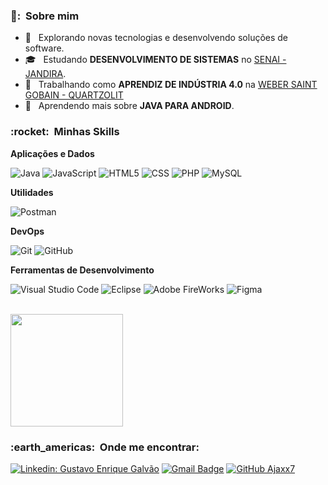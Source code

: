 

<h3> 👨: &nbsp;Sobre mim </h3>

- 🤔 &nbsp; Explorando novas tecnologias e desenvolvendo soluções de software.
- 🎓 &nbsp; Estudando **DESENVOLVIMENTO DE SISTEMAS** no <a href="https://jandira.sp.senai.br/">SENAI - JANDIRA</a>.
- 💼 &nbsp; Trabalhando como **APRENDIZ DE INDÚSTRIA 4.0** na <a href="https://www.saint-gobain.com.br/solucoes/nossas-marcas/quartzolit">WEBER SAINT GOBAIN - QUARTZOLIT</a>
- 🌱 &nbsp; Aprendendo mais sobre **JAVA PARA ANDROID**.

<h3> :rocket: &nbsp;Minhas Skills </h3>

**Aplicações e Dados**

  
  ![Java](https://img.shields.io/badge/-Java-333333?style=flat&logo=Java&logoColor=007396)
  ![JavaScript](https://img.shields.io/badge/-JavaScript-333333?style=flat&logo=javascript)
  ![HTML5](https://img.shields.io/badge/-HTML5-333333?style=flat&logo=HTML5)
  ![CSS](https://img.shields.io/badge/-CSS-333333?style=flat&logo=CSS3&logoColor=1572B6)
  ![PHP](https://img.shields.io/badge/-PHP-333333?style=flat&logo=PHP&logoColor=1572B6)
  ![MySQL](https://img.shields.io/badge/-MySQL-333333?style=flat&logo=mysql)

**Utilidades**

  ![Postman](https://img.shields.io/badge/-Postman-333333?style=flat&logo=postman)

**DevOps**

  ![Git](https://img.shields.io/badge/-Git-333333?style=flat&logo=git)
  ![GitHub](https://img.shields.io/badge/-GitHub-333333?style=flat&logo=github)
  
  **Ferramentas de Desenvolvimento**

  ![Visual Studio Code](https://img.shields.io/badge/-Visual%20Studio%20Code-333333?style=flat&logo=visual-studio-code&logoColor=007ACC)
  ![Eclipse](https://img.shields.io/badge/-Eclipse-333333?style=flat&logo=eclipse-ide&logoColor=2C2255)
  ![Adobe FireWorks](https://img.shields.io/badge/-FireWorks-333333?style=flat&logo=adobe-fireworks&logoColor=007ACC)
  ![Figma](https://img.shields.io/badge/-Figma-333333?style=flat&logo=figma&logoColor=007ACC)
  

<br/>

<a href="https://github.com/Ajaxx7">
  <img height="180em" src="https://github-readme-stats.vercel.app/api?username=Ajaxx7&theme=dracula&show_icons=true" />
</a>

<br/>

<h3> :earth_americas: &nbsp;Onde me encontrar: </h3> 

[![Linkedin: Gustavo Enrique Galvão](https://img.shields.io/badge/-Ajaxx7-blue?style=flat-square&logo=Linkedin&logoColor=white&link=linkedin.com/in/gustavo-enrique-galvão-agostinho-dos-santos-79b114213)](linkedin.com/in/gustavo-enrique-galvão-agostinho-dos-santos-79b114213)
[![Gmail Badge](https://img.shields.io/badge/-gustavo.galvao.agostinho@gmail.com-006bed?style=flat-square&logo=Gmail&logoColor=white&link=mailto:gustavo.galvao.agostinho@gmail.com)](mailto:gustavo.galvao.agostinho@gmail.com)
[![GitHub Ajaxx7]( https://img.shields.io/github/followers/Ajaxx7?label=follow&style=social)](https://github.com/Ajaxx7)

